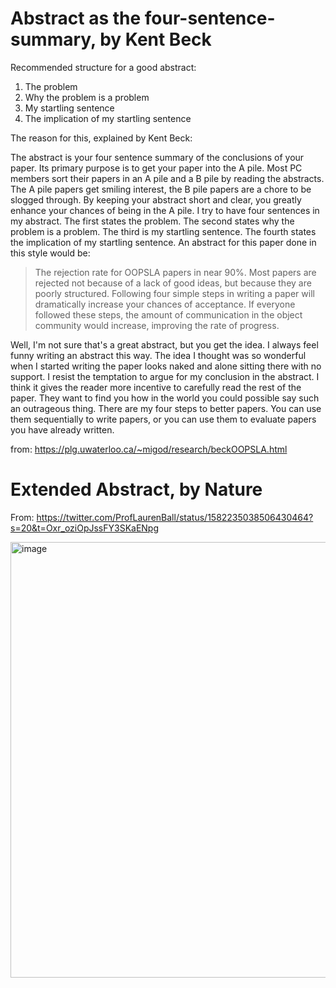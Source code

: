 
# Abstract as the four-sentence-summary, by Kent Beck

Recommended structure for a good abstract:

1. The problem
2. Why the problem is a problem
3. My startling sentence
4. The implication of my startling sentence

The reason for this, explained by Kent Beck:

The abstract is your four sentence summary of the conclusions of your paper. Its primary purpose is to get your paper into the A pile. Most PC members sort their papers in an A pile and a B pile by reading the abstracts. The A pile papers get smiling interest, the B pile papers are a chore to be slogged through. By keeping your abstract short and clear, you greatly enhance your chances of being in the A pile. I try to have four sentences in my abstract. The first states the problem. The second states why the problem is a problem. The third is my startling sentence. The fourth states the implication of my startling sentence. An abstract for this paper done in this style would be:


> The rejection rate for OOPSLA papers in near 90%. Most papers are rejected not because of a lack of good ideas, but because they are poorly structured. Following four simple steps in writing a paper will dramatically increase your chances of acceptance. If everyone followed these steps, the amount of communication in the object community would increase, improving the rate of progress.


Well, I'm not sure that's a great abstract, but you get the idea. I always feel funny writing an abstract this way. The idea I thought was so wonderful when I started writing the paper looks naked and alone sitting there with no support. I resist the temptation to argue for my conclusion in the abstract. I think it gives the reader more incentive to carefully read the rest of the paper. They want to find you how in the world you could possible say such an outrageous thing. There are my four steps to better papers. You can use them sequentially to write papers, or you can use them to evaluate papers you have already written.

from: https://plg.uwaterloo.ca/~migod/research/beckOOPSLA.html

# Extended Abstract, by Nature

From: https://twitter.com/ProfLaurenBall/status/1582235038506430464?s=20&t=Oxr_oziOpJssFY3SKaENpg

<img width="697" alt="image" src="https://user-images.githubusercontent.com/464519/196561613-5e5bef65-b3a3-49ef-bf7d-3f6a4e58e001.png">


